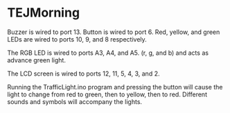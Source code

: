 # TEJMorning

Buzzer is wired to port 13.
Button is wired to port 6.
Red, yellow, and green LEDs are wired to ports 10, 9, and 8 respectively.

The RGB LED is wired to ports A3, A4, and A5. (r, g, and b) and acts as advance green light.

The LCD screen is wired to ports 12, 11, 5, 4, 3, and 2.


Running the TrafficLight.ino program and pressing the button will cause the light to change from red to green, then to yellow, then to red.
Different sounds and symbols will accompany the lights.


